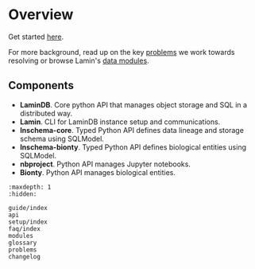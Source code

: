 # Overview

Get started [here](/guide/index).

For more background, read up on the key [problems](problems) we work towards resolving or browse Lamin's [data modules](modules).

## Components

- **LaminDB**. Core python API that manages object storage and SQL in a distributed way.
- **Lamin**. CLI for LaminDB instance setup and communications.
- **lnschema-core**. Typed Python API defines data lineage and storage schema using SQLModel.
- **lnschema-bionty**. Typed Python API defines biological entities using SQLModel.
- **nbproject**. Python API manages Jupyter notebooks.
- **Bionty**. Python API manages biological entities.

```{toctree}
:maxdepth: 1
:hidden:

guide/index
api
setup/index
faq/index
modules
glossary
problems
changelog
```
